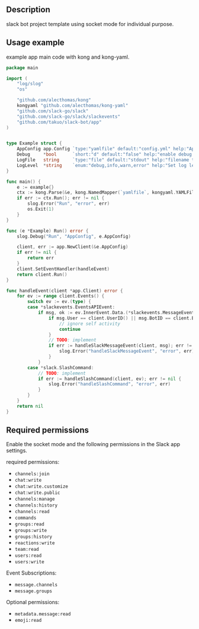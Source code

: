 ## Description

slack bot project template using socket mode for individual purpose.

## Usage example

example app main code with kong and kong-yaml.

```go
package main

import (
	"log/slog"
	"os"

	"github.com/alecthomas/kong"
	kongyaml "github.com/alecthomas/kong-yaml"
	"github.com/slack-go/slack"
	"github.com/slack-go/slack/slackevents"
	"github.com/takuo/slack-bot/app"
)


type Example struct {
	AppConfig app.Config `type:"yamlfile" default:"config.yml" help:"App configuration file"`
	Debug     *bool      `short:"d" default:"false" help:"enable debug mode"`
	LogFile   string     `type:"file" default:"stdout" help:"filename to write log"`
	LogLevel  *string    `enum:"debug,info,warn,error" help:"Set log level"`
}

func main() {
	e := example{}
	ctx := kong.Parse(&e, kong.NamedMapper(`yamlfile`, kongyaml.YAMLFileMapper))
	if err := ctx.Run(); err != nil {
		slog.Error("Run", "error", err)
		os.Exit(1)
	}
}

func (e *Example) Run() error {
	slog.Debug("Run", "AppConfig", e.AppConfig)

	client, err := app.NewClient(&e.AppConfig)
	if err != nil {
		return err
	}
	client.SetEventHandler(handleEvent)
	return client.Run()
}

func handleEvent(client *app.Client) error {
	for ev := range client.Events() {
		switch ev := ev.(type) {
		case *slackevents.EventsAPIEvent:
			if msg, ok := ev.InnerEvent.Data.(*slackevents.MessageEvent); ok {
				if msg.User == client.UserID() || msg.BotID == client.BotID() {
                    // ignore self activity
					continue
				}
				// TODO: implement
				if err := handleSlackMessageEvent(client, msg); err != nil {
					slog.Error("handleSlackMessageEvent", "error", err)
				}
			}
		case *slack.SlashCommand:
			// TODO: implement
			if err := handleSlashCommand(client, ev); err != nil {
				slog.Error("handleSlashCommand", "error", err)
			}
		}
	}
	return nil
}
```

## Required permissions

Enable the socket mode and the following permissions in the Slack app settings.

required permissions:
- `channels:join`
- `chat:write`
- `chat:write.customize`
- `chat:write.public`
- `channels:manage`
- `channels:history`
- `channels:read`
- `commands`
- `groups:read`
- `groups:write`
- `groups:history`
- `reactions:write`
- `team:read`
- `users:read`
- `users:write`

Event Subscriptions:
- `message.channels`
- `message.groups`

Optional permissions:
- `metadata.message:read`
- `emoji:read`

